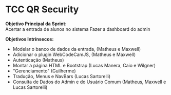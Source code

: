 <h1> TCC QR Security </h1>

<strong> Objetivo Principal da Sprint: </strong> <br />
Acertar a entrada de alunos no sistema
Fazer a dashboard do admin

<strong> Objetivos Intrínsecos: </strong> <br />
<ul>
<li>Modelar o banco de dados da entrada, (Matheus e Maxwell) </li>
<li>Adicionar o plugin WebCodeCamJS, (Matheus e Maxwell) </li>
<li>Autenticação (Matheus) </li>
<li>Montar a página HTML e Bootstrap (Lucas Manera, Caio e Wilgner)</li>
<li>"Gerenciamento" (Guilherme) </li>
<li>Tradução, Menus e NavBars (Lucas Sartorelli)</li>
<li>Consulta de Dados do Admin e do Usuário Comum (Matheus, Maxwell e Lucas Sartorelli)</li>
</ul>

